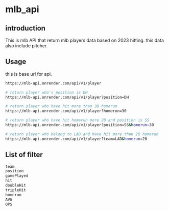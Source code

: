 # mlb_api

## introduction
This is mlb API that return mlb players data based on 2023 hitting.
this data also include pitcher.

## Usage
this is base url for api.
```bash
https://mlb-api.onrender.com/api/v1/player
```

```bash
# return player who's position is DH
https://mlb-api.onrender.com/api/v1/player?position=DH

# return player who have hit more than 30 homerun
https://mlb-api.onrender.com/api/v1/player?homerun=30

# return player who have hit homerun more 20 and position is SS
https://mlb-api.onrender.com/api/v1/player?position=SS&homerun=30

# return player who belong to LAD and have hit more than 20 homerun
https://mlb-api.onrender.com/api/v1/player?team=LAD&homerun=20
```
## List of filter
```bash
team
position
gamePlayed
hit
doubleHit
tripleHit
homerun
AVG
OPS
```
